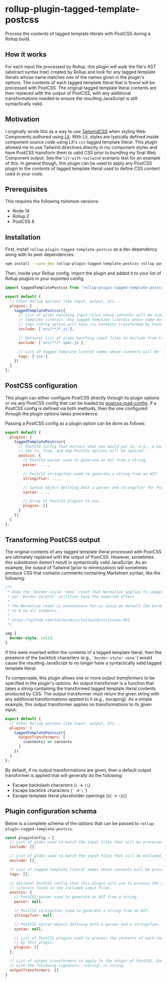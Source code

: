 # rollup-plugin-tagged-template-postcss

Process the contents of tagged template literals with PostCSS during a Rollup build.

## How it works

For each input file processed by Rollup, this plugin will walk the file's AST (abstract syntax
tree) created by Rollup and look for any tagged template literals whose name matches one of the
names given in the plugin's options. The contents of each tagged template literal that is found will
be processed with PostCSS. The original tagged template literal contents are then replaced with the
output of PostCSS, with any additional transformations needed to ensure the resulting JavaScript is
still syntactically valid.

## Motivation

I originally wrote this as a way to use [TailwindCSS](https://tailwindcss.com/) when styling Web
Components authored using [Lit](https://lit.dev/). With Lit, styles are typically defined inside
component source code using Lit's `css` tagged template literal. This plugin allowed me to use
Tailwind directives directly in my component styles and have PostCSS transform them to valid CSS
prior to bundling my final Web Component output. See the `lit-with-tailwind` scenario test for an
example of this. In general though, this plugin can be used to apply any PostCSS plugin to the
contents of tagged template literal used to define CSS content used in your code.

## Prerequisites

This requires the following minimum versions:

* Node 14
* Rollup 2
* PostCSS 8

## Installation

First, install `rollup-plugin-tagged-template-postcss` as a dev dependency along with its peer
dependencies:

```sh
npm install --save-dev rollup-plugin-tagged-template-postcss rollup postcss
```

Then, inside your Rollup config, import the plugin and added it to your list of Rollup plugins in
your exported config:

```javascript
import taggedTemplatePostcss from 'rollup-plugin-tagged-template-postcss';

export default {
  // Other Rollup options like input, output, etc...
  plugins: [
    taggedTemplatePostcss({
      // List of globs matching input files whose contents will be scanned for the configured tagged
      // template literals. Any tagged template literals whose name matches one of the names in the
      // tags config option will have its contents transformed by PostCSS.
      include: ['src/**/*.js'],

      // Optional list of globs matching input files to exclude from transformation.
      exclude: ['src/**/*.spec.js'],

      // List of tagged template literal names whose contents will be transformed using PostCSS.
      tags: ['css']
    })
  ]
};
```

## PostCSS configuration

This plugin can either configure PostCSS directly through its plugin options or via any PostCSS
config that can be loaded by [postcss-load-config](https://github.com/postcss/postcss-load-config).
If a PostCSS config is defined via both methods, then the one configured through the plugin options
takes precedence.

Passing a PostCSS config as a plugin option can be done as follows:

```javascript
export default {
  plugins: [
    taggedTemplatePostcss({
      // PostCSS config that mirrors what you would put in, e.g., a postcss.config.js file. However,
      // the to, from, and map PostCSS options will be ignored.
      postcss: {
        // PostCSS parser used to generate an AST from a string.
        parser: ...,

        // PostCSS stringifier used to generate a string from an AST.
        stringifier: ...,

        // Syntax object defining both a parser and stringifier for PostCSS to use.
        syntax: ...,

        // Array of PostCSS plugins to use.
        plugins: []
      }
    })
  ]
};
```

## Transforming PostCSS output

The original contents of any tagged template literal processed with PostCSS are ultimately replaced
with the output of PostCSS. However, sometimes this substitution doesn't result in syntactically
valid JavaScript. As an example, the output of Tailwind (prior to minimization) will sometimes
produce CSS that contains comments containing Markdown syntax, like the following:

```css
/**
 * Undo the `border-style: none` reset that Normalize applies to images so that
 * our `border-{width}` utilities have the expected effect.
 *
 * The Normalize reset is unnecessary for us since we default the border-width
 * to 0 on all elements.
 *
 * https://github.com/tailwindcss/tailwindcss/issues/362
 */

img {
  border-style: solid;
}
```

If this were inserted within the contents of a tagged template literal, then the presence of the
backtick characters (e.g., `` `border-style: none` ``) would cause the resulting JavaScript to no
longer have a syntactically valid tagged template literal.

To compensate, this plugin allows one or more *output transformers* to be specified in the plugin's
options. An output transformer is a function that takes a string containing the transformed tagged
template literal contents produced by CSS. The output transformer must return the given string with
any additional transformations applied to it (e.g., escaping). As a simple example, this output
transformer applies no transformations to its given input:

```javascript
export default {
  // Other Rollup options like input, output, etc...
  plugins: [
    taggedTemplatePostcss({
      outputTransformers: [
        (contents) => contents
      ]
    })
  ]
};
```

By default, if no output transformations are given, then a default output transformer is applied
that will generally do the following:

* Escape backslash characters (`\` → `\\`)
* Escape backtick characters (`` ` `` → `` \` ``)
* Escape template literal placeholder openings (`${` → `\${`)

## Plugin configuration schema

Below is a complete schema of the options that can be passed to
`rollup-plugin-tagged-template-postcss`.

```javascript
const pluginConfig = {
  // List of globs used to match the input files that will be processed by this plugin.
  include: [],

  // List of globs used to match the input files that will be excluded by this plugin.
  exclude: [],

  // List of tagged template literal names whose contents will be processed by PostCSS.
  tags: [],

  // Optional PostCSS config that this plugin will use to process the contents of tagged template
  // literals found in the included input files.
  postcss: {
    // PostCSS parser used to generate an AST from a string.
    parser: null,

    // PostCSS stringifier used to generate a string from an AST.
    stringifier: null,

    // PostCSS syntax object defining both a parser and a stringifier.
    syntax: null,

    // List of PostCSS plugins used to process the contents of each tagged template literal found
    // by this plugin.
    plugins: []
  },

  // List of output transformers to apply to the output of PostCSS. Each transformer is a function
  // with the following signature: (string) => string.
  outputTransformers: []
}
```
